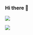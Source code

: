 ### Hi there 👋

<!--
**tarou-jp/tarou-jp** is a ✨ _special_ ✨ repository because its `README.md` (this file) appears on your GitHub profile.

Here are some ideas to get you started:

- 🔭 I’m currently working on ...
- 🌱 I’m currently learning ...
- 👯 I’m looking to collaborate on ...
- 🤔 I’m looking for help with ...
- 💬 Ask me about ...
- 📫 How to reach me: ...
- 😄 Pronouns: ...
- ⚡ Fun fact: ...
-->


![](https://github-readme-stats.vercel.app/api/top-langs?username=tarou-jp&show_icons=true&locale=en&layout=compact)

![](https://skillicons.dev/icons?i=html,css,js,python,php,ruby,rails,git,c,cs,swift,aws,nextjs,nuxtjs,react,vue,java,astro)
